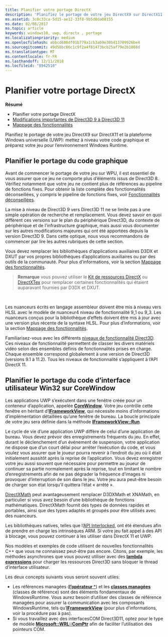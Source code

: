 ```yaml
---
title: Planifier votre portage DirectX
description: 'Planifiez le portage de votre jeu DirectX9 sur DirectX11 et la plateforme Windows universelle (UWP): mettez à niveau votre code graphique et préparez votre jeu pour l’environnement WindowsRuntime.'
ms.assetid: 3c0c33ca-5d15-ae12-33f8-9b5d8da08155
ms.date: 02/08/2017
ms.topic: article
keywords: windows10, uwp, directx , portage
ms.localizationpriority: medium
ms.openlocfilehash: abbcd688df01b779a1cb3ab9e30bd13709926be4
ms.sourcegitcommit: 49d58bc66c1c9f2a4f81473bcb25af79e2b1088d
ms.translationtype: MT
ms.contentlocale: fr-FR
ms.lasthandoff: 12/11/2018
ms.locfileid: "8942510"
---
```

# <a name="plan-your-directx-port"></a>Planifier votre portage DirectX



**Résumé**

-   Planifier votre portage DirectX
-   [Modifications importantes de Direct3D 9 à Direct3D 11](understand-direct3d-11-1-concepts.md)
-   [Mappage des fonctionnalités](feature-mapping.md)


Planifiez le portage de votre jeu DirectX9 sur DirectX11 et la plateforme Windows universelle (UWP): mettez à niveau votre code graphique et préparez votre jeu pour l’environnement Windows Runtime.

## <a name="plan-to-port-graphics-code"></a>Planifier le portage du code graphique


Avant de commencer le portage de votre jeu sur WPU, il est essentiel de vous assurer que ce jeu ne comporte plus d’éléments issus de Direct3D 8. Vérifiez notamment que votre jeu ne contient plus de références au pipeline de fonctions fixes. Pour obtenir la liste complète des fonctionnalités déconseillées, y compris le pipeline de fonctions fixes, voir [Fonctionnalités déconseillées](https://msdn.microsoft.com/library/windows/desktop/cc308047).

La mise à niveau de Direct3D 9 vers Direct3D 11 ne se limite pas à une simple opération de recherche et remplacement. Vous devez savoir en quoi diffèrent ces versions sur le plan du périphérique Direct3D, du contexte de périphérique et de l’infrastructure graphique, mais aussi vous documenter sur les autres modifications majeures qui ont été apportées depuis la version Direct3D 9. Dans cette optique, nous vous recommandons de commencer par lire les autres rubriques de cette section.

Vous devez remplacer les bibliothèques d’applications auxiliaires D3DX et DXUT par vos propres bibliothèques d’applications auxiliaires ou par des outils de la communauté. Pour plus d’informations, voir la section [Mappage des fonctionnalités](feature-mapping.md).

> **Remarque**  vous pouvez utiliser le [Kit de ressources DirectX](http://go.microsoft.com/fwlink/p/?LinkID=248929) ou [DirectXTex](http://go.microsoft.com/fwlink/p/?LinkID=248926) pour remplacer certaines fonctionnalités qui étaient auparavant fournies par D3DX et DXUT.

 

Les nuanceurs écrits en langage assembleur doivent être mis à niveau vers HLSL avec le modèle de nuanceur4 niveau de fonctionnalité 9\_1 ou 9\_3. Les nuanceurs conçus pour la bibliothèque d’effets doivent être mis à jour avec une version plus récente de la syntaxe HLSL. Pour plus d’informations, voir la section [Mappage des fonctionnalités](feature-mapping.md).

Familiarisez-vous avec les différents [niveaux de fonctionnalité Direct3D](https://msdn.microsoft.com/library/windows/desktop/ff476876). Ces niveaux de fonctionnalité permettent de classer les divers matériels vidéo selon des ensembles définis de fonctionnalités prises en charge. Chaque ensemble correspond globalement à une version de Direct3D (versions 9.1 à 11.2). Tous les niveaux de fonctionnalité s’appliquent à l’API DirectX 11.

## <a name="plan-to-port-win32-ui-code-to-corewindow"></a>Planifier le portage du code d’interface utilisateur Win32 sur CoreWindow


Les applications UWP s’exécutent dans une fenêtre créée pour un conteneur d’application, appelée [**CoreWindow**](https://msdn.microsoft.com/library/windows/apps/br208225). Votre jeu contrôle cette fenêtre en héritant d’[**IFrameworkView**](https://msdn.microsoft.com/library/windows/apps/hh700478), qui nécessite moins d’informations d’implémentation détaillées qu’une fenêtre de bureau. La boucle principale de votre jeu sera définie dans la méthode [**IFrameworkView::Run**](https://msdn.microsoft.com/library/windows/apps/hh700505).

Le cycle de vie d’une application UWP diffère de celui d’une application de bureau. Vous devez prévoir des enregistrements fréquents du jeu. En effet, durant le déclenchement d’un événement de suspension, votre application ne dispose que d’un court délai pour arrêter l’exécution du code, et vous voulez vous assurer que le joueur pourra revenir à l’endroit du jeu où il était initialement aussitôt après la reprise de l’application. Vous devez enregistrer votre jeu aussi souvent que nécessaire pour permettre au joueur de continuer sa partie normalement après la reprise, tout en limitant le nombre d’enregistrements afin de ne pas dégrader la fréquence d’images ni provoquer d’interruption de son dans le jeu. Votre jeu aura peut-être besoin de charger son état lorsqu’il quittera l’état « arrêté ».

[DirectXMath](https://msdn.microsoft.com/library/windows/desktop/ee415571) peut avantageusement remplacer D3DXMath et XNAMath, en particulier si vous avez besoin d’une bibliothèque de fonctions mathématiques. DirectXMath fournit des types de données rapides et portables, ainsi que des types adaptés et groupés pour être utilisés avec des nuanceurs.

Les bibliothèques natives, telles que l’[API Interlocked](https://msdn.microsoft.com/library/windows/desktop/dd405529), ont été étendues afin de prendre en charge les intrinsèques ARM. Si votre jeu fait appel à des API à blocage, vous pouvez continuer à les utiliser dans DirectX 11 et UWP.

Nos modèles et exemples de code utilisent de nouvelles fonctionnalités C++ que vous ne connaissez peut-être pas encore. Citons, par exemple, les méthodes asynchrones que vous pouvez utiliser avec des [**lambda expressions**](https://msdn.microsoft.com/library/windows/apps/dd293608.aspx) pour charger les ressources Direct3D sans bloquer le thread d’interface utilisateur.

Les deux concepts suivants vous seront souvent utiles:

-   Les références managées ([**l’opérateur ^**](https://msdn.microsoft.com/library/windows/apps/yk97tc08.aspx)) et les [**classes managées**](https://msdn.microsoft.com/library/windows/apps/6w96b5h7.aspx) (classes de référence) sont des éléments fondamentaux de WindowsRuntime. Vous aurez besoin d’utiliser des classes de référence managées pour assurer la communication avec les composants WindowsRuntime, tels qu’[**IFrameworkView**](https://msdn.microsoft.com/library/windows/apps/hh700478) (pour plus d’informations, voir la procédure pas à pas).
-   Si vous travaillez avec des interfacesCOM Direct3D11, optez pour le type de modèle [**Microsoft::WRL::ComPtr**](https://msdn.microsoft.com/library/windows/apps/br244983.aspx) afin de faciliter l’utilisation des pointeurs COM.

 

 




